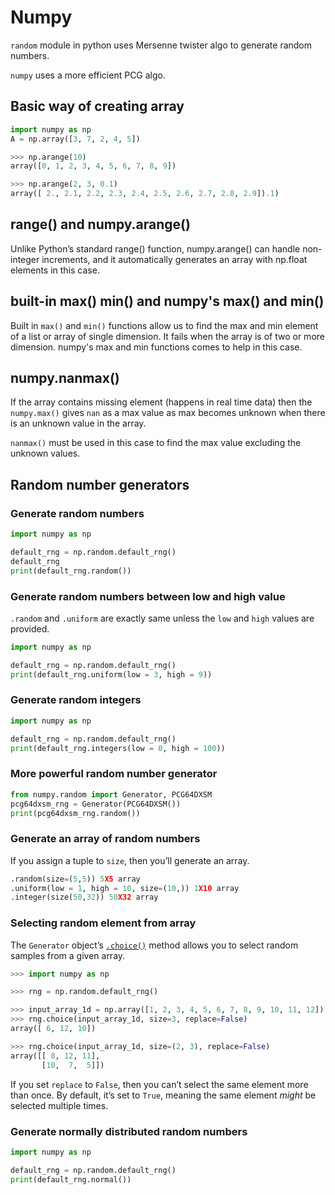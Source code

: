 # Numpy

`random` module in python uses Mersenne twister algo to generate random numbers.

`numpy` uses a more efficient PCG algo.

## Basic way of creating array

```python
import numpy as np
A = np.array([3, 7, 2, 4, 5])
```

```python
>>> np.arange(10)
array([0, 1, 2, 3, 4, 5, 6, 7, 8, 9])

>>> np.arange(2, 3, 0.1)
array([ 2., 2.1, 2.2, 2.3, 2.4, 2.5, 2.6, 2.7, 2.8, 2.9]).1)
```

## range() and numpy.arange()

Unlike Python’s standard range() function, numpy.arange() can handle non-integer increments, and it automatically generates an array with np.float elements in this case.

## built-in max() min() and numpy's max() and min()

Built in `max()` and `min()` functions allow us to find the max and min element of a list or array of single dimension. It fails when the array is of two or more dimension. numpy's max and min functions comes to help in this case.

## numpy.nanmax()

If the array contains missing element (happens in real time data) then the `numpy.max()` gives `nan` as a max value as max becomes unknown when there is an unknown value in the array. 

`nanmax()` must be used in this case to find the max value excluding the unknown values.

## Random number generators

### Generate random numbers

```python
import numpy as np

default_rng = np.random.default_rng()
default_rng
print(default_rng.random())
```

### Generate random numbers between low and high value

`.random` and `.uniform` are exactly same unless the `low` and `high` values are provided.

```python
import numpy as np

default_rng = np.random.default_rng()
print(default_rng.uniform(low = 3, high = 9))
```

### Generate random integers

```python
import numpy as np

default_rng = np.random.default_rng()
print(default_rng.integers(low = 0, high = 100))
```

### More powerful random number generator

```python
from numpy.random import Generator, PCG64DXSM
pcg64dxsm_rng = Generator(PCG64DXSM())
print(pcg64dxsm_rng.random())
```

### Generate an array of random numbers

If you assign a tuple to `size`, then you’ll generate an array.

```python
.random(size=(5,5)) 5X5 array
.uniform(low = 1, high = 10, size=(10,)) 1X10 array
.integer(size(50,32)) 50X32 array
```

### Selecting random element from array

The `Generator` object’s [`.choice()`](https://numpy.org/doc/stable/reference/random/generated/numpy.random.Generator.choice.html) method allows you to select random samples from a given array.

```python
>>> import numpy as np

>>> rng = np.random.default_rng()

>>> input_array_1d = np.array([1, 2, 3, 4, 5, 6, 7, 8, 9, 10, 11, 12])
>>> rng.choice(input_array_1d, size=3, replace=False)
array([ 6, 12, 10])

>>> rng.choice(input_array_1d, size=(2, 3), replace=False)
array([[ 8, 12, 11],
       [10,  7,  5]])
```

If you set `replace` to `False`, then you can’t select the same element more than once. By default, it’s set to `True`, meaning the same element *might* be selected multiple times.

### Generate normally distributed random numbers

```python
import numpy as np

default_rng = np.random.default_rng()
print(default_rng.normal())
```
